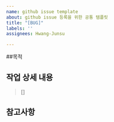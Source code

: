 ```yaml
---
name: github issue template
about: github issue 등록을 위한 공통 템플릿
title: "[BUG]"
labels: ''
assignees: Hwang-Junsu

---
```


##목적
>
## 작업 상세 내용
> []
## 참고사항
